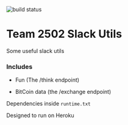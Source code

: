 ![build status](https://travis-ci.org/ritikmishra/talon-slack-utils.svg?branch=master)
# Team 2502 Slack Utils

Some useful slack utils

### Includes

* Fun \(The /think endpoint)

* BitCoin data \(the /exchange endpoint)


Dependencies inside `runtime.txt`

Designed to run on Heroku
